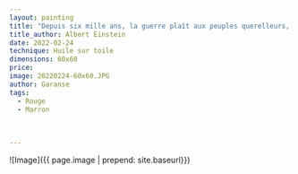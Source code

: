 ```yaml
---
layout: painting
title: "Depuis six mille ans, la guerre plaît aux peuples querelleurs, et Dieu perd son temps à faire les étoiles et les fleurs."        
title_author: Albert Einstein
date: 2022-02-24
technique: Huile sur toile
dimensions: 60x60
price: 
image: 20220224-60x60.JPG
author: Garanse
tags:
  - Rouge
  - Marron
  
  
  
---
```

![Image]({{ page.image | prepend: site.baseurl}})

